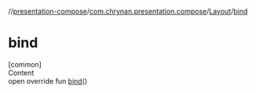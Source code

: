 //[presentation-compose](../../../index.md)/[com.chrynan.presentation.compose](../index.md)/[Layout](index.md)/[bind](bind.md)



# bind  
[common]  
Content  
open override fun [bind](bind.md)()  



